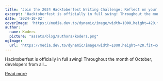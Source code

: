 ```yaml
---
title: 'Join the 2024 Hacktoberfest Writing Challenge: Reflect on your Journey as a Contributor or Maintainer'
excerpt: 'Hacktoberfest is officially in full swing! Throughout the month of October, developers from all...'
date: '2024-10-02'
coverImage: 'https://media.dev.to/dynamic/image/width=1000,height=420,fit=cover,gravity=auto,format=auto/https%3A%2F%2Fdev-to-uploads.s3.amazonaws.com%2Fuploads%2Farticles%2F3ys07ms9pdkez9dcx47w.png'
author:
  name: Koders
  picture: "assets/blog/authors/koders.png"
ogImage:
  url: 'https://media.dev.to/dynamic/image/width=1000,height=420,fit=cover,gravity=auto,format=auto/https%3A%2F%2Fdev-to-uploads.s3.amazonaws.com%2Fuploads%2Farticles%2F3ys07ms9pdkez9dcx47w.png'
---
```


Hacktoberfest is officially in full swing! Throughout the month of October, developers from all...

[Read more](https://dev.to/devteam/join-the-2024-hacktoberfest-writing-challenge-reflect-on-your-journey-as-a-contributor-or-maintainer-nd0)
